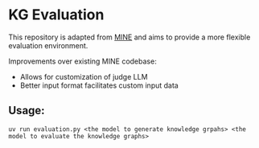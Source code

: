# KG Evaluation 
This repository is adapted from [MINE](https://github.com/stair-lab/kg-gen/tree/main/MINE) and aims to provide a more flexible evaluation environment. 

Improvements over existing MINE codebase:
- Allows for customization of judge LLM 
- Better input format facilitates custom input data

## Usage:
`uv run evaluation.py <the model to generate knowledge grpahs> <the model to evaluate the knowledge graphs>`

